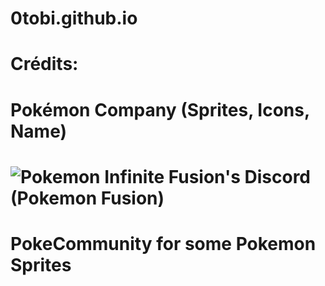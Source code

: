 # 0tobi.github.io


# Crédits:
# Pokémon Company (Sprites, Icons, Name)
# ![Pokemon Infinite Fusion's Discord (Pokemon Fusion)](https://discord.gg/7H4G4SF6e5)
# PokeCommunity for some Pokemon Sprites